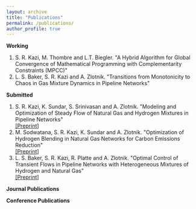 ```yaml
---
layout: archive
title: "Publications"
permalink: /publications/
author_profile: true
---
```


**Working**

<ol>
<li>S. R. Kazi, M. Thombre and L.T. Biegler. "A Hybrid Algorithm for Global Convergence of Mathematical Programming with Complementarity Constraints        (MPCC)"</li>
<li>L. S. Baker, S. R. Kazi and A. Zlotnik. "Transitions from Monotonicity to Chaos in Gas Mixture Dynamics in Pipeline Networks"</li>
</ol>
  
**Submitted**

<ol>
<li>S. R. Kazi, K. Sundar, S. Srinivasan and A. Zlotnik. "Modeling and Optimization of Steady Flow of Natural Gas and Hydrogen Mixtures in Pipeline Networks" <br/>
<a href = "https://arxiv.org/pdf/2212.00961" target="_blank">[Preprint]</a> </li>
<li>M. Sodwatana, S. R. Kazi, K. Sundar and A. Zlotnik. "Optimization of Hydrogen Blending in Natural Gas Networks for Carbon Emissions Reduction"<br/>
<a href = "https://arxiv.org/pdf/2210.16385" target="_blank">[Preprint]</a></li>
<li>L. S. Baker, S. R. Kazi, R. Platte and A. Zlotnik. "Optimal Control of Transient Flows in Pipeline Networks with Heterogeneous Mixtures of Hydrogen and Natural Gas"<br/>
<a href = "https://arxiv.org/pdf/2210.06269" target="_blank">[Preprint]</a></li>
</ol>

**Journal Publications**

**Conference Publications**
